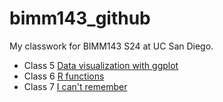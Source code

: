 # bimm143_github
My classwork for BIMM143 S24 at UC San Diego.

- Class 5 [Data visualization with ggplot](http://www.bbc.co.uk)
- Class 6 [R  functions]()
- Class 7 [I can't remember]()

